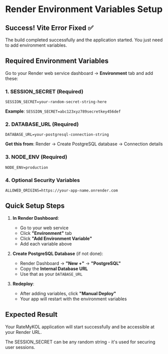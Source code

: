 # Render Environment Variables Setup

## Success! Vite Error Fixed ✅

The build completed successfully and the application started. You just need to add environment variables.

## Required Environment Variables

Go to your Render web service dashboard → **Environment** tab and add these:

### 1. SESSION_SECRET (Required)
```
SESSION_SECRET=your-random-secret-string-here
```
**Example**: `SESSION_SECRET=abc123xyz789secretkey456def`

### 2. DATABASE_URL (Required) 
```
DATABASE_URL=your-postgresql-connection-string
```
**Get this from**: Render → Create PostgreSQL database → Connection details

### 3. NODE_ENV (Required)
```
NODE_ENV=production
```

### 4. Optional Security Variables
```
ALLOWED_ORIGINS=https://your-app-name.onrender.com
```

## Quick Setup Steps

1. **In Render Dashboard**:
   - Go to your web service
   - Click **"Environment"** tab
   - Click **"Add Environment Variable"**
   - Add each variable above

2. **Create PostgreSQL Database** (if not done):
   - Render Dashboard → **"New +"** → **"PostgreSQL"**
   - Copy the **Internal Database URL**
   - Use that as your `DATABASE_URL`

3. **Redeploy**:
   - After adding variables, click **"Manual Deploy"**
   - Your app will restart with the environment variables

## Expected Result
Your RateMyKOL application will start successfully and be accessible at your Render URL.

The SESSION_SECRET can be any random string - it's used for securing user sessions.